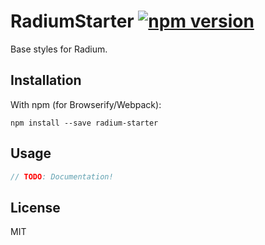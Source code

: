 # RadiumStarter  [![npm version](https://img.shields.io/npm/v/radium-starter.svg)](https://www.npmjs.com/package/radium-starter)

Base styles for Radium.

## Installation

With npm (for Browserify/Webpack):

```
npm install --save radium-starter
```

## Usage

```javascript
// TODO: Documentation!
```

## License

MIT
